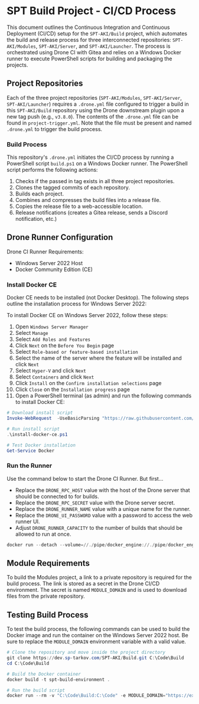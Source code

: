 # SPT Build Project - CI/CD Process

This document outlines the Continuous Integration and Continuous Deployment (CI/CD) setup for the `SPT-AKI/Build` project, which automates the build and release process for three interconnected repositories: `SPT-AKI/Modules`, `SPT-AKI/Server`, and `SPT-AKI/Launcher`. The process is orchestrated using Drone CI with Gitea and relies on a Windows Docker runner to execute PowerShell scripts for building and packaging the projects.

## Project Repositories

Each of the three project repositories (`SPT-AKI/Modules`, `SPT-AKI/Server`, `SPT-AKI/Launcher`) requires a `.drone.yml` file configured to trigger a build in this `SPT-AKI/Build` repository using the Drone downstream plugin upon a new tag push (e.g., `v3.8.0`). The contents of the `.drone.yml` file can be found in `project-trigger.yml`. Note that the file must be present and named `.drone.yml` to trigger the build process.

### Build Process

This repository's `.drone.yml` initiates the CI/CD process by running a PowerShell script `build.ps1` on a Windows Docker runner. The PowerShell script performs the following actions:

1. Checks if the passed in tag exists in all three project repositories.
1. Clones the tagged commits of each repository.
1. Builds each project.
1. Combines and compresses the build files into a release file.
1. Copies the release file to a web-accessible location.
1. Release notifications (creates a Gitea release, sends a Discord notification, etc.)

## Drone Runner Configuration

Drone CI Runner Requirements:
- Windows Server 2022 Host
- Docker Community Edition (CE)

### Install Docker CE

Docker CE needs to be installed (not Docker Desktop). The following steps outline the installation process for Windows Server 2022:

To install Docker CE on Windows Server 2022, follow these steps:

1. Open `Windows Server Manager`
1. Select `Manage`
1. Select `Add Roles and Features`
1. Click `Next` on the `Before You Begin` page
1. Select `Role-based or feature-based installation`
1. Select the name of the server where the feature will be installed and click `Next`
1. Select `Hyper-V` and click `Next`
1. Select `Containers` and click `Next`
1. Click `Install` on the `Confirm installation selections` page
1. Click `Close` on the `Installation progress` page
1. Open a PowerShell terminal (as admin) and run the following commands to install Docker CE:

```powershell
# Download install script
Invoke-WebRequest  -UseBasicParsing "https://raw.githubusercontent.com/microsoft/Windows-Containers/Main/helpful_tools/Install-DockerCE/install-docker-ce.ps1"  -o install-docker-ce.ps1

# Run install script
.\install-docker-ce.ps1

# Test Docker installation
Get-Service Docker
```

### Run the Runner

Use the command below to start the Drone CI Runner. But first...
 - Replace the `DRONE_RPC_HOST` value with the host of the Drone server that should be connected to for builds.
 - Replace the `DRONE_RPC_SECRET` value with the Drone server secret.
 - Replace the `DRONE_RUNNER_NAME` value with a unique name for the runner.
 - Replace the `DRONE_UI_PASSWORD` value with a password to access the web runner UI.
 - Adjust `DRONE_RUNNER_CAPACITY` to the number of builds that should be allowed to run at once.

```powershell
docker run --detach --volume=//./pipe/docker_engine://./pipe/docker_engine --env=DRONE_RPC_PROTO=https --env=DRONE_RPC_HOST=example.com --env=DRONE_RPC_SECRET=secret --env=DRONE_RUNNER_CAPACITY=2 --env=DRONE_RUNNER_NAME=example --env=DRONE_UI_DISABLE=false --env=DRONE_UI_USERNAME=root --env=DRONE_UI_PASSWORD=password --publish=3000:3000 --restart=always --name=runner drone/drone-runner-docker:latest
```

## Module Requirements

To build the Modules project, a link to a private repository is required for the build process. The link is stored as a secret in the Drone CI/CD environment. The secret is named `MODULE_DOMAIN` and is used to download files from the private repository.

## Testing Build Process

To test the build process, the following commands can be used to build the Docker image and run the container on the Windows Server 2022 host. Be sure to replace the `MODULE_DOMAIN` environment variable with a valid value.

```powershell
# Clone the repository and move inside the project directory
git clone https://dev.sp-tarkov.com/SPT-AKI/Build.git C:\Code\Build
cd C:\Code\Build

# Build the Docker container
docker build -t spt-build-environment .

# Run the build script
docker run --rm -v "C:\Code\Build:C:\Code" -e MODULE_DOMAIN="https://example.com" spt-build-environment powershell -File C:\Code\project\build.ps1
```
